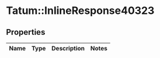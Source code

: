 # Tatum::InlineResponse40323

## Properties
Name | Type | Description | Notes
------------ | ------------- | ------------- | -------------

